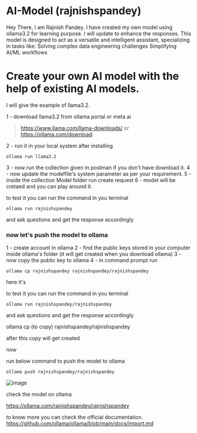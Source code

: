 # AI-Model (rajnishspandey)
Hey There, I am Rajnish Pandey. I have created my own model using ollama3.2 for learning purpose. I will update to enhance the responses.  This model is designed to act as a versatile and intelligent assistant, specializing in tasks like: Solving complex data engineering challenges Simplifying AI/ML workflows

# Create your own AI model with the help of existing AI models.
I will give the example of llama3.2.

1 - download llama3.2 from ollama portal or meta ai
>  https://www.llama.com/llama-downloads/
or
>  https://ollama.com/download

2 - run it in your local system after installing
```shell
ollama run llama3.2
```

3 - now run the collection given in postman if you don't have download it.
4 - now update the modelfile's system parameter as per your requirement.
5 - inside the collection Model folder run create request
6 - model will be cretaed and you can play around it.

to test it you can run the command in you terminal 
```shell
ollama run rajnishspandey
```
and ask questions and get the response accordingly

### now let's push the model to ollama

1 - create account in ollama
2 - find the public keys stored in your computer inside ollama's folder (it will get created when you download ollama)
3 - now copy the public key to ollama
4 - in command prompt run
```shell
ollama cp rajnishspandey rajnishspandey/rajnishspandey
```
here it's

to test it you can run the command in you terminal 
```shell
ollama run rajnishspandey/rajnishspandey
```
and ask questions and get the response accordingly

ollama cp (to copy) rajnishspandey<ollama user name>/rajnishspandey<model name>

after this copy will get created

now 

run below command to push the model to ollama
```shell
ollama push rajnishspandey/rajnishspandey
```

![image](https://github.com/user-attachments/assets/a326f148-473c-4196-acc8-92a6e5fdf135)


check the model on ollama

https://ollama.com/rajnishspandey/rajnishspandey


to know more you can check the official documentation.
https://github.com/ollama/ollama/blob/main/docs/import.md
